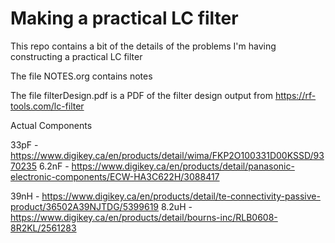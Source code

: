 # Making a practical LC filter

This repo contains a bit of the details of the problems I'm having constructing a practical LC filter

The file NOTES.org contains notes

The file filterDesign.pdf is a PDF of the filter design output from https://rf-tools.com/lc-filter

Actual Components

33pF  - https://www.digikey.ca/en/products/detail/wima/FKP2O100331D00KSSD/9370235
6.2nF - https://www.digikey.ca/en/products/detail/panasonic-electronic-components/ECW-HA3C622H/3088417

39nH  - https://www.digikey.ca/en/products/detail/te-connectivity-passive-product/36502A39NJTDG/5399619
8.2uH - https://www.digikey.ca/en/products/detail/bourns-inc/RLB0608-8R2KL/2561283
